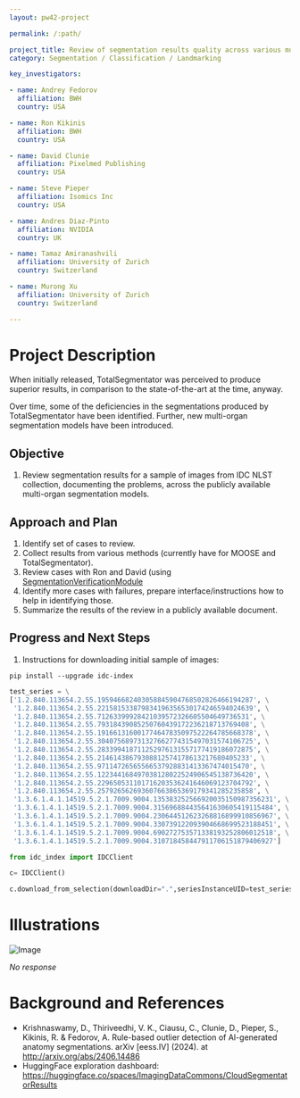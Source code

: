 ```yaml
---
layout: pw42-project

permalink: /:path/

project_title: Review of segmentation results quality across various multi-organ segmentation models
category: Segmentation / Classification / Landmarking

key_investigators:

- name: Andrey Fedorov
  affiliation: BWH
  country: USA

- name: Ron Kikinis
  affiliation: BWH
  country: USA

- name: David Clunie
  affiliation: Pixelmed Publishing
  country: USA

- name: Steve Pieper
  affiliation: Isomics Inc
  country: USA

- name: Andres Diaz-Pinto
  affiliation: NVIDIA
  country: UK

- name: Tamaz Amiranashvili
  affiliation: University of Zurich
  country: Switzerland

- name: Murong Xu
  affiliation: University of Zurich
  country: Switzerland

---
```


# Project Description

<!-- Add a short paragraph describing the project. -->


When initially released, TotalSegmentator was perceived to produce superior results, in comparison to the state-of-the-art at the time, anyway.

Over time, some of the deficiencies in the segmentations produced by TotalSegmentator have been identified. Further, new multi-organ segmentation models have been introduced.



## Objective

<!-- Describe here WHAT you would like to achieve (what you will have as end result). -->


1. Review segmentation results for a sample of images from IDC NLST collection, documenting the problems, across the publicly available multi-organ segmentation models. 





## Approach and Plan

<!-- Describe here HOW you would like to achieve the objectives stated above. -->

1. Identify set of cases to review.
2. Collect results from various methods (currently have for MOOSE and TotalSegmentator).
3. Review cases with Ron and David (using [SegmentationVerificationModule](https://projectweek.na-mic.org/PW41_2024_MIT/Projects/SegmentationVerificationModuleForFinalizingMultiLabelAiSegmentations/)
4. Identify more cases with failures, prepare interface/instructions how to help in identifying those.
5. Summarize the results of the review in a publicly available document.

## Progress and Next Steps

1. Instructions for downloading initial sample of images:

`pip install --upgrade idc-index`

```python
test_series = \
['1.2.840.113654.2.55.195946682403058845904768502826466194287', \
 '1.2.840.113654.2.55.221581533879834196356530174246594024639', \
 '1.2.840.113654.2.55.71263399928421039572326605504649736531', \
 '1.2.840.113654.2.55.79318439085250760439172236218713769408', \
 '1.2.840.113654.2.55.191661316001774647835097522264785668378', \
 '1.2.840.113654.2.55.304075689731327662774315497031574106725', \
 '1.2.840.113654.2.55.283399418711252976131557177419186072875', \
 '1.2.840.113654.2.55.21461438679308812574178613217680405233', \
 '1.2.840.113654.2.55.97114726565566537928831413367474015470', \
 '1.2.840.113654.2.55.122344168497038128022524906545138736420', \
 '1.2.840.113654.2.55.229650531101716203536241646069123704792', \
 '1.2.840.113654.2.55.257926562693607663865369179341285235858', \
 '1.3.6.1.4.1.14519.5.2.1.7009.9004.135383252566920035150987356231', \
 '1.3.6.1.4.1.14519.5.2.1.7009.9004.315696884435641630605419115484', \
 '1.3.6.1.4.1.14519.5.2.1.7009.9004.230644512623268816899910856967', \
 '1.3.6.1.4.1.14519.5.2.1.7009.9004.330739122093904668699523188451', \
 '1.3.6.1.4.1.14519.5.2.1.7009.9004.690272753571338193252806012518', \
 '1.3.6.1.4.1.14519.5.2.1.7009.9004.310718458447911706151879406927']

from idc_index import IDCClient 

c= IDCClient()

c.download_from_selection(downloadDir=".",seriesInstanceUID=test_series)
```





# Illustrations

<!-- Add pictures and links to videos that demonstrate what has been accomplished. -->

![Image](https://github.com/user-attachments/assets/64b08eb3-3cbb-48c7-a637-1e26cbba212d)

_No response_

# Background and References

<!-- If you developed any software, include link to the source code repository.
     If possible, also add links to sample data, and to any relevant publications. -->
* Krishnaswamy, D., Thiriveedhi, V. K., Ciausu, C., Clunie, D., Pieper, S., Kikinis, R. & Fedorov, A. Rule-based outlier detection of AI-generated anatomy segmentations. arXiv [eess.IV] (2024). at http://arxiv.org/abs/2406.14486
* HuggingFace exploration dashboard: https://huggingface.co/spaces/ImagingDataCommons/CloudSegmentatorResults


